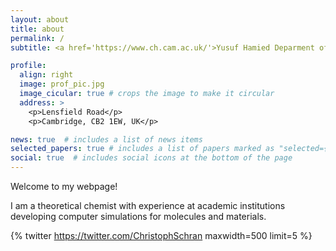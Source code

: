```yaml
---
layout: about
title: about
permalink: /
subtitle: <a href='https://www.ch.cam.ac.uk/'>Yusuf Hamied Deparment of Chemistry</a>. University of Cambridge.

profile:
  align: right
  image: prof_pic.jpg
  image_cicular: true # crops the image to make it circular
  address: >
    <p>Lensfield Road</p>
    <p>Cambridge, CB2 1EW, UK</p>

news: true  # includes a list of news items
selected_papers: true # includes a list of papers marked as "selected={true}"
social: true  # includes social icons at the bottom of the page
---
```


Welcome to my webpage!

I am a theoretical chemist with experience at academic institutions developing computer simulations for molecules and materials.

{% twitter https://twitter.com/ChristophSchran maxwidth=500 limit=5 %}
